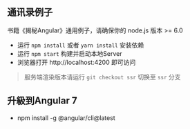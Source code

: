 ## 通讯录例子

书籍《揭秘Angular》通用例子，请确保你的 node.js 版本 >= 6.0

- 运行 `npm install` 或者 `yarn install` 安装依赖
- 运行 `npm start` 构建并启动本地Server
- 浏览器打开 http://localhost:4200 即可访问

> 服务端渲染版本请运行 `git checkout ssr` 切换至 `ssr` 分支


## 升級到Angular 7
- npm install -g @angular/cli@latest
